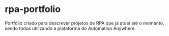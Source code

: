 # rpa-portfolio
Portfólio criado para descrever projetos de RPA que já atuei até o momento, sendo todos utilizando a plataforma do Automation Anywhere.
